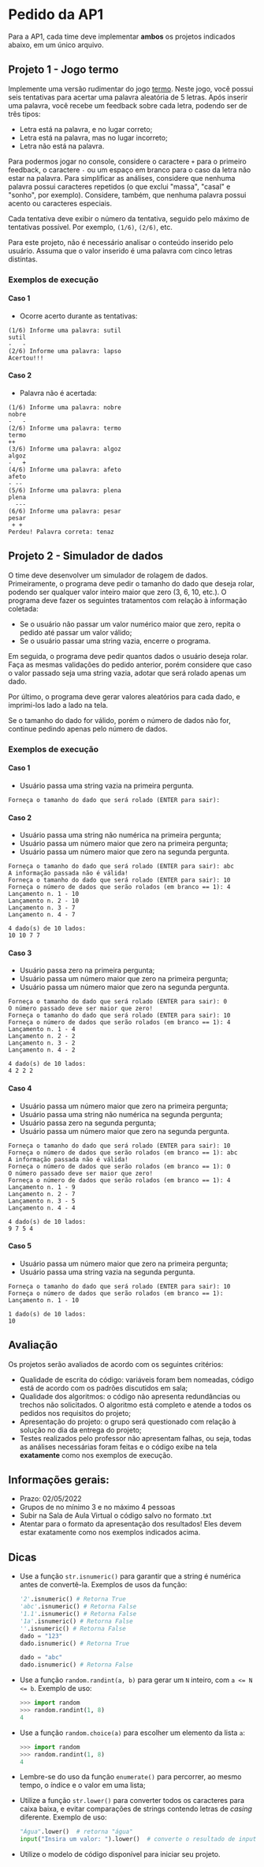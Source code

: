 # Pedido da AP1

Para a AP1, cada time deve implementar **ambos** os projetos indicados abaixo, em um único arquivo.

## Projeto 1 - Jogo termo

Implemente uma versão rudimentar do jogo [termo](https://term.ooo/). Neste jogo, você possui seis tentativas para acertar uma palavra aleatória de 5 letras. Após inserir uma palavra, você recebe um feedback sobre cada letra, podendo ser de três tipos:

* Letra está na palavra, e no lugar correto;
* Letra está na palavra, mas no lugar incorreto;
* Letra não está na palavra.

Para podermos jogar no console, considere o caractere `+` para o primeiro feedback, o caractere `-` ou um espaço em branco para o caso da letra não estar na palavra. Para simplificar as análises, considere que nenhuma palavra possui caracteres repetidos (o que exclui "massa", "casal" e "sonho", por exemplo). Considere, também, que nenhuma palavra possui acento ou caracteres especiais.

Cada tentativa deve exibir o número da tentativa, seguido pelo máximo de tentativas possível. Por exemplo, `(1/6)`, `(2/6)`, etc.

Para este projeto, não é necessário analisar o conteúdo inserido pelo usuário. Assuma que o valor inserido é uma palavra com cinco letras distintas.

### Exemplos de execução

#### Caso 1

* Ocorre acerto durante as tentativas:

```
(1/6) Informe uma palavra: sutil
sutil
-   -
(2/6) Informe uma palavra: lapso
Acertou!!!
```

#### Caso 2

* Palavra não é acertada:

```
(1/6) Informe uma palavra: nobre
nobre
-   -
(2/6) Informe uma palavra: termo
termo
++
(3/6) Informe uma palavra: algoz
algoz
-   +
(4/6) Informe uma palavra: afeto
afeto
- --
(5/6) Informe uma palavra: plena
plena
  ---
(6/6) Informe uma palavra: pesar
pesar
 + +
Perdeu! Palavra correta: tenaz
```

## Projeto 2 - Simulador de dados

O time deve desenvolver um simulador de rolagem de dados. Primeiramente, o programa deve pedir o tamanho do dado que deseja rolar, podendo ser qualquer valor inteiro maior que zero (3, 6, 10, etc.). O programa deve fazer os seguintes tratamentos com relação à informação coletada:

* Se o usuário não passar um valor numérico maior que zero, repita o pedido até passar um valor válido;
* Se o usuário passar uma string vazia, encerre o programa.

Em seguida, o programa deve pedir quantos dados o usuário deseja rolar. Faça as mesmas validações do pedido anterior, porém considere que caso o valor passado seja uma string vazia, adotar que será rolado apenas um dado.

Por último, o programa deve gerar valores aleatórios para cada dado, e imprimi-los lado a lado na tela.

Se o tamanho do dado for válido, porém o número de dados não for, continue pedindo apenas pelo número de dados.

### Exemplos de execução

#### Caso 1

* Usuário passa uma string vazia na primeira pergunta.

```
Forneça o tamanho do dado que será rolado (ENTER para sair):
```

#### Caso 2

* Usuário passa uma string não numérica na primeira pergunta;
* Usuário passa um número maior que zero na primeira pergunta;
* Usuário passa um número maior que zero na segunda pergunta.

```
Forneça o tamanho do dado que será rolado (ENTER para sair): abc
A informação passada não é válida!
Forneça o tamanho do dado que será rolado (ENTER para sair): 10
Forneça o número de dados que serão rolados (em branco == 1): 4
Lançamento n. 1 - 10
Lançamento n. 2 - 10
Lançamento n. 3 - 7
Lançamento n. 4 - 7

4 dado(s) de 10 lados:
10 10 7 7
```

#### Caso 3

* Usuário passa zero na primeira pergunta;
* Usuário passa um número maior que zero na primeira pergunta;
* Usuário passa um número maior que zero na segunda pergunta.

```
Forneça o tamanho do dado que será rolado (ENTER para sair): 0
O número passado deve ser maior que zero!
Forneça o tamanho do dado que será rolado (ENTER para sair): 10
Forneça o número de dados que serão rolados (em branco == 1): 4
Lançamento n. 1 - 4
Lançamento n. 2 - 2
Lançamento n. 3 - 2
Lançamento n. 4 - 2

4 dado(s) de 10 lados:
4 2 2 2
```

#### Caso 4

* Usuário passa um número maior que zero na primeira pergunta;
* Usuário passa uma string não numérica na segunda pergunta;
* Usuário passa zero na segunda pergunta;
* Usuário passa um número maior que zero na segunda pergunta.

```
Forneça o tamanho do dado que será rolado (ENTER para sair): 10
Forneça o número de dados que serão rolados (em branco == 1): abc
A informação passada não é válida!
Forneça o número de dados que serão rolados (em branco == 1): 0
O número passado deve ser maior que zero!
Forneça o número de dados que serão rolados (em branco == 1): 4
Lançamento n. 1 - 9
Lançamento n. 2 - 7
Lançamento n. 3 - 5
Lançamento n. 4 - 4

4 dado(s) de 10 lados:
9 7 5 4
```

#### Caso 5

* Usuário passa um número maior que zero na primeira pergunta;
* Usuário passa uma string vazia na segunda pergunta.

```
Forneça o tamanho do dado que será rolado (ENTER para sair): 10
Forneça o número de dados que serão rolados (em branco == 1):
Lançamento n. 1 - 10

1 dado(s) de 10 lados:
10
```

## Avaliação

Os projetos serão avaliados de acordo com os seguintes critérios:

* Qualidade de escrita do código: variáveis foram bem nomeadas, código está de acordo com os padrões discutidos em sala;
* Qualidade dos algoritmos: o código não apresenta redundâncias ou trechos não solicitados. O algoritmo está completo e atende a todos os pedidos nos requisitos do projeto;
* Apresentação do projeto: o grupo será questionado com relação à solução no dia da entrega do projeto;
* Testes realizados pelo professor não apresentam falhas, ou seja, todas as análises necessárias foram feitas e o código exibe na tela **exatamente** como nos exemplos de execução.

## Informações gerais:

* Prazo: 02/05/2022
* Grupos de no mínimo 3 e no máximo 4 pessoas
* Subir na Sala de Aula Virtual o código salvo no formato .txt
* Atentar para o formato da apresentação dos resultados! Eles devem estar exatamente como nos exemplos indicados acima.

## Dicas

* Use a função `str.isnumeric()` para garantir que a string é numérica antes de convertê-la. Exemplos de usos da função:

    ``` python
    '2'.isnumeric() # Retorna True
    'abc'.isnumeric() # Retorna False
    '1.1'.isnumeric() # Retorna False
    '1a'.isnumeric() # Retorna False
    ''.isnumeric() # Retorna False
    dado = "123"
    dado.isnumeric() # Retorna True

    dado = "abc"
    dado.isnumeric() # Retorna False
    ```

* Use a função `random.randint(a, b)` para gerar um `N` inteiro, com `a <= N <= b`. Exemplo de uso:

    ``` python
    >>> import random
    >>> random.randint(1, 8)
    4
    ```

* Use a função `random.choice(a)` para escolher um elemento da lista `a`:

    ``` python
    >>> import random
    >>> random.randint(1, 8)
    4
    ```

* Lembre-se do uso da função `enumerate()` para percorrer, ao mesmo tempo, o índice e o valor em uma lista;
* Utilize a função `str.lower()` para converter todos os caracteres para caixa baixa, e evitar comparações de strings contendo letras de _casing_ diferente. Exemplo de uso:

    ``` python
    "Água".lower()  # retorna "água"
    input("Insira um valor: ").lower()  # converte o resultado de input()
    ```

* Utilize o modelo de código disponível para iniciar seu projeto.
